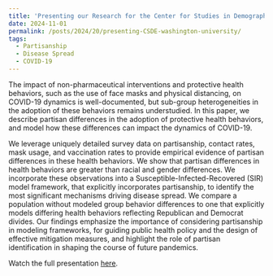 ```yaml
---
title: 'Presenting our Research for the Center for Studies in Demography & Ecology at University of Washington, Seattle'
date: 2024-11-01
permalink: /posts/2024/20/presenting-CSDE-washington-university/
tags:
  - Partisanship
  - Disease Spread
  - COVID-19
---
```


The impact of non-pharmaceutical interventions and protective health behaviors, such as the use of face masks and physical distancing, on COVID-19 dynamics is well-documented, but sub-group heterogeneities in the adoption of these behaviors remains understudied. In this paper, we describe partisan differences in the adoption of protective health behaviors, and model how these differences can impact the dynamics of COVID-19. 

We leverage uniquely detailed survey data on partisanship, contact rates, mask usage, and vaccination rates to provide empirical evidence of partisan differences in these health behaviors. 
We show that partisan differences in health behaviors are greater than racial and gender differences. We incorporate these observations into a Susceptible-Infected-Recovered (SIR) model framework, that explicitly incorporates partisanship, to identify the most significant mechanisms driving disease spread. 
We compare a population without modeled group behavior differences to one that explicitly models differing health behaviors reflecting Republican and Democrat divides. 
Our findings emphasize the importance of considering partisanship in modeling frameworks, for guiding public health policy and the design of effective mitigation measures, and highlight the role of partisan identification in shaping the course of future pandemics.

Watch the full presentation [here](https://www.youtube.com/watch?v=eslVMKyrUlc).